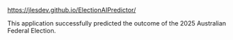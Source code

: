 https://jlesdev.github.io/ElectionAIPredictor/

This application successfully predicted the outcome of the 2025 Australian Federal Election.
